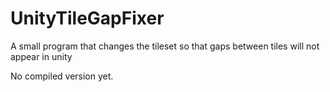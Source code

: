 # UnityTileGapFixer
A small program that changes the tileset so that gaps between tiles will not appear in unity

No compiled version yet.
